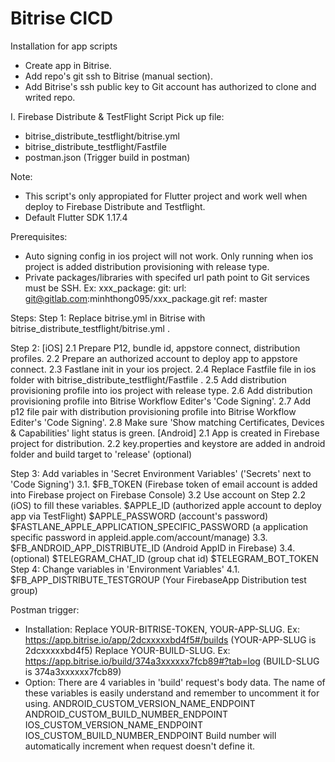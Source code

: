 # Bitrise CICD

Installation for app scripts

- Create app in Bitrise.
- Add repo's git ssh to Bitrise (manual section).
- Add Bitrise's ssh public key to Git account has authorized to clone and writed repo.

I. Firebase Distribute & TestFlight Script
Pick up file:
- bitrise_distribute_testflight/bitrise.yml
- bitrise_distribute_testflight/Fastfile
- postman.json (Trigger build in postman)

Note: 
- This script's only appropiated for Flutter project and work well when deploy to Firebase Distribute and Testflight.
- Default Flutter SDK 1.17.4

Prerequisites:
- Auto signing config in ios project will not work. Only running when ios project is added distribution provisioning with release type.
- Private packages/libraries with specifed url path point to Git services must be SSH.
    Ex: 
    xxx_package:
        git:
          url: git@gitlab.com:minhthong095/xxx_package.git
          ref: master

Steps:
Step 1: Replace bitrise.yml in Bitrise with bitrise_distribute_testflight/bitrise.yml .

Step 2:
[iOS]
 2.1 Prepare P12, bundle id, appstore connect, distribution profiles.
 2.2 Prepare an authorized account to deploy app to appstore connect.
 2.3 Fastlane init in your ios project.
 2.4 Replace Fastfile file in ios folder with bitrise_distribute_testflight/Fastfile .
 2.5 Add distribution provisioning profile into ios project with release type.
 2.6 Add distribution provisioning profile into Bitrise Workflow Editer's 'Code Signing'.
 2.7 Add p12 file pair with distribution provisioning profile into Bitrise Workflow Editer's 'Code Signing'.
 2.8 Make sure 'Show matching Certificates, Devices & Capabilities' light status is green.
[Android]
 2.1 App is created in Firebase project for distribution.
 2.2 key.properties and keystore are added in android folder and build target to 'release' (optional)

Step 3: Add variables in 'Secret Environment Variables' ('Secrets' next to 'Code Signing')
    3.1. $FB_TOKEN (Firebase token of email account is added into Firebase project on Firebase Console)
    3.2 Use account on Step 2.2 (iOS) to fill these variables.
        $APPLE_ID (authorized apple account to deploy app via TestFlight)
        $APPLE_PASSWORD (account's password)
        $FASTLANE_APPLE_APPLICATION_SPECIFIC_PASSWORD (a application specific password in appleid.apple.com/account/manage)
    3.3. $FB_ANDROID_APP_DISTRIBUTE_ID (Android AppID in Firebase)
    3.4. (optional)
        $TELEGRAM_CHAT_ID (group chat id)
        $TELEGRAM_BOT_TOKEN
Step 4: Change variables in 'Environment Variables'
    4.1. $FB_APP_DISTRIBUTE_TESTGROUP (Your FirebaseApp Distribution test group)

Postman trigger:
- Installation:
    Replace YOUR-BITRISE-TOKEN, YOUR-APP-SLUG.
    Ex: https://app.bitrise.io/app/2dcxxxxxbd4f5#/builds (YOUR-APP-SLUG is 2dcxxxxxbd4f5)
    Replace YOUR-BUILD-SLUG.
    Ex: https://app.bitrise.io/build/374a3xxxxxx7fcb89#?tab=log (BUILD-SLUG is 374a3xxxxxx7fcb89)
- Option: There are 4 variables in 'build' request's body data. The name of these variables is easily understand and remember to uncomment it for using.
    ANDROID_CUSTOM_VERSION_NAME_ENDPOINT
    ANDROID_CUSTOM_BUILD_NUMBER_ENDPOINT
    IOS_CUSTOM_VERSION_NAME_ENDPOINT
    IOS_CUSTOM_BUILD_NUMBER_ENDPOINT
Build number will automatically increment when request doesn't define it.